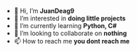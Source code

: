 - 👋 Hi, I’m **JuanDeag9**
- 👀 I’m interested in **doing little projects**
- 🌱 I’m currently learning **Python, C#**
- 💞️ I’m looking to collaborate on **nothing**
- 📫 How to reach me **you dont reach me**

<!---
JuanDeag9/JuanDeag9 is a ✨ special ✨ repository because its `README.md` (this file) appears on your GitHub profile.
You can click the Preview link to take a look at your changes.
--->

